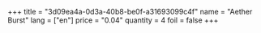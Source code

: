+++
title = "3d09ea4a-0d3a-40b8-be0f-a31693099c4f"
name = "Aether Burst"
lang = ["en"]
price = "0.04"
quantity = 4
foil = false
+++
